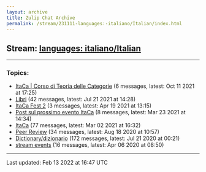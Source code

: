 ```yaml
---
layout: archive
title: Zulip Chat Archive
permalink: /stream/231111-languages:-italiano/Italian/index.html
---
```


## Stream: [languages: italiano/Italian](https://mattecapu.github.io/ct-zulip-archive/stream/231111-languages:-italiano/Italian/index.html)
---

### Topics:

* [ItaCa \| Corso di Teoria delle Categorie](topic/ItaCa.20.7C.20Corso.20di.20Teoria.20delle.20Categorie.html) (6 messages, latest: Oct 11 2021 at 17:25)
* [Libri](topic/Libri.html) (42 messages, latest: Jul 21 2021 at 14:28)
* [ItaCa Fest 2](topic/ItaCa.20Fest.202.html) (3 messages, latest: Apr 19 2021 at 13:15)
* [Post sul prossimo evento ItaCa](topic/Post.20sul.20prossimo.20evento.20ItaCa.html) (8 messages, latest: Mar 23 2021 at 14:34)
* [ItaCa](topic/ItaCa.html) (77 messages, latest: Mar 02 2021 at 16:32)
* [Peer Review](topic/Peer.20Review.html) (34 messages, latest: Aug 18 2020 at 10:57)
* [Dictionary/dizionario](topic/Dictionary.2Fdizionario.html) (172 messages, latest: Jul 21 2020 at 00:21)
* [stream events](topic/stream.20events.html) (16 messages, latest: Apr 06 2020 at 08:50)

<hr><p>Last updated: Feb 13 2022 at 16:47 UTC</p>